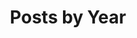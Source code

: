 ---
layout: posts
classes: wide
title: "Posts by Year"
permalink: /year-archive/
#header:
#    image: /images/cloud-computing-banner-hand.jpg
author_profile: true
---